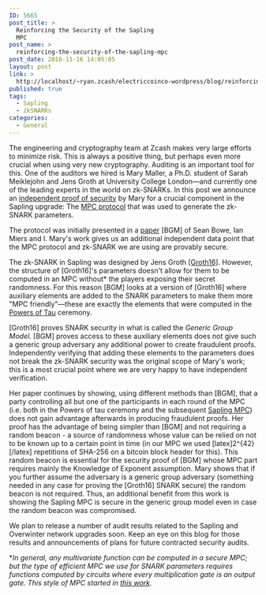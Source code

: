 ```yaml
---
ID: 5665
post_title: >
  Reinforcing the Security of the Sapling
  MPC
post_name: >
  reinforcing-the-security-of-the-sapling-mpc
post_date: 2018-11-16 14:05:05
layout: post
link: >
  http://localhost/~ryan.zcash/electriccoinco-wordpress/blog/reinforcing-the-security-of-the-sapling-mpc/
published: true
tags:
  - Sapling
  - zkSNARKs
categories:
  - General
---
```

<!-- wp:paragraph {"fontSize":"medium"} -->
<p class="has-medium-font-size">The engineering and cryptography team at Zcash makes very large efforts to minimize risk. This is always a positive thing, but perhaps even more crucial when using very new cryptography. Auditing is an important tool for this. One of the auditors we hired is Mary Maller,&nbsp;a Ph.D. student of Sarah Meiklejohn and Jens Groth at University College London—and currently one of the leading experts in the world on zk-SNARKs. In this post we announce an <a href="https://github.com/zcash/sapling-security-analysis/blob/master/MaryMallerUpdated.pdf">independent proof of security</a> by Mary for a crucial component in the Sapling upgrade:&nbsp;The <a href="https://z.cash/blog/new-mpc-protocol/">MPC protocol</a> that was used to generate the zk-SNARK parameters.</p>
<!-- /wp:paragraph -->
<!-- wp:paragraph {"fontSize":"medium"} -->
<p class="has-medium-font-size">The protocol was initially presented in a <a href="https://github.com/arielgabizon/sapling-security-analysis/blob/master/secondmpc.pdf">paper</a>&nbsp;[BGM] of Sean Bowe, Ian Miers and I. Mary's work gives us an additional independent data point that the MPC protocol and zk-SNARK we are using are provably secure.</p>
<!-- /wp:paragraph -->
<!-- wp:paragraph {"fontSize":"medium"} -->
<p class="has-medium-font-size">The zk-SNARK in Sapling was designed by Jens Groth <a href="https://eprint.iacr.org/2016/260">[Groth16]</a>. However, the structure of [Groth16]'s parameters doesn't allow for them to be computed in an MPC without* the players exposing their secret randomness. For this reason [BGM] looks at a version of [Groth16] where auxiliary elements are added to the SNARK parameters to make them more "MPC friendly"—these are exactly the elements that were computed in the <a href="https://z.cash.foundation/blog/powers-of-tau/">Powers of Tau</a> ceremony.</p>
<!-- /wp:paragraph -->
<!-- wp:paragraph {"fontSize":"medium"} -->
<p class="has-medium-font-size">[Groth16] proves SNARK security in what is called the <em>Generic Group Model.</em>&nbsp;[BGM] proves access to these auxiliary elements does not give such a generic group adversary any additional power to create fraudulent proofs. Independently verifying that adding these elements to the parameters does not break the zk-SNARK security was the original scope of Mary's work; this is a most crucial point where we are very happy to have independent verification.</p>
<!-- /wp:paragraph -->
<!-- wp:paragraph -->
<p>Her paper continues by showing, using different methods than [BGM], that a party controlling all but one of the participants in each round of the MPC (i.e. both in the Powers of tau ceremony and the subsequent <a href="https://z.cash/blog/completion-of-the-sapling-mpc/">Sapling MPC</a>) does not gain advantage afterwards in producing fraudulent proofs. Her proof has the advantage of being simpler than [BGM] and not requiring a random beacon - a source of randomness whose value can be relied on not to be known up to a certain point in time (in our MPC we used [latex]2^{42}[/latex] repetitions of SHA-256 on a bitcoin block header for this). This random beacon is essential for the security proof of [BGM] whose MPC part requires mainly the Knowledge of Exponent assumption. Mary shows that if you further assume the adversary is a generic group adversary (something needed in any case for proving the [Groth16] SNARK secure) the random beacon is not required. Thus, an additional benefit from this work is showing the Sapling MPC is secure in the generic group model even in case the random beacon was compromised.</p>
<!-- /wp:paragraph -->
<!-- wp:paragraph -->
<p>We plan to release a number of audit results related to the Sapling and Overwinter network upgrades soon. Keep an eye on this blog for those results and announcements of plans for future contracted security audits.</p>
<!-- /wp:paragraph -->
<!-- wp:paragraph -->
<p>*<em>In general, any multivariate function can be computed in a secure MPC; but the type of efficient MPC we use for SNARK parameters requires functions computed by circuits where every multiplication gate is an output gate. This style of MPC started in <a href="https://www.ieee-security.org/TC/SP2015/papers-archived/6949a287.pdf">this work</a>.</em></p>
<!-- /wp:paragraph -->